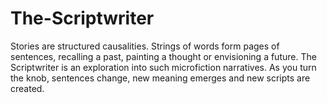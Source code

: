 # The-Scriptwriter
Stories are structured causalities. Strings of words form pages of sentences, recalling a past, painting a thought or envisioning a future. The Scriptwriter is an exploration into such microfiction narratives. As you turn the knob, sentences change, new meaning emerges and new scripts are created.
